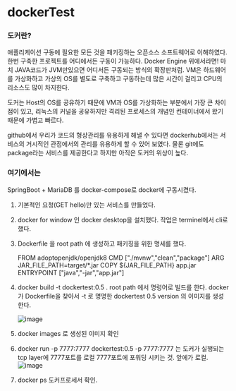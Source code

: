 # dockerTest

### 도커란?
애플리케이션 구동에 필요한 모든 것을 패키징하는 오픈소스 소프트웨어로 이해하였다.
한번 구축한 프로젝트를 어디에서든 구동이 가능하다. Docker Engine 위에서라면!
마치 JAVA코드가 JVM만있으면 어디서든 구동되는 방식의 확장판처럼.
VM은 하드웨어를 가상화하고 가상의 OS를 별도로 구축하고 구동하는데 많은 시간이 걸리고 CPU의 리소스도 많이 차지한다.

도커는 Host의 OS를 공유하기 때문에 VM과 OS를 가상화하는 부분에서 가장 큰 차이점이 있고,  리눅스의 커널을 공유하지만 
격리된 프로세스의 개념인 컨테이너에서 왔기 때문에 가볍고 빠르다.

github에서 우리가 코드의 형상관리를 유용하게 해낼 수 있다면
dockerhub에서는 서비스의 거시적인 관점에서의 관리를 유용하게 할 수 있어 보였다.
물론 git에도 package라는 서비스를 제공한다고 하지만 아직은 도커의 위상이 높다.

### 여기에서는
SpringBoot + MariaDB 를 docker-compose로  docker에 구동시켰다.

1. 기본적인 요청(GET hello)만 있는 서비스를 만들었다.
2. docker for window 인 docker desktop을 설치했다.
   작업은 terminel에서 cli로 했다.
3. Dockerfile 을 root path 에 생성하고 패키징을 위한 명세를 했다.
   
      FROM adoptopenjdk/openjdk8
      CMD ["./mvnw","clean","package"]
      ARG JAR_FILE_PATH=target/*.jar
      COPY ${JAR_FILE_PATH} app.jar
      ENTRYPOINT ["java","-jar","app.jar"]
      
4. docker build -t dockertest:0.5 . 
   root path 에서 명렁어로 빌드를 한다.  docker가 Dockerfile을 찾아서 -t 로 명명한 dockertest  0.5 version  의 이미지를 생성한다.
   
   ![image](https://user-images.githubusercontent.com/60733417/177296832-9ab83748-f970-4bec-b2c4-10db13f17e9e.png)
5. docker images 로 생성된 이미지 확인

6. docker run -p 7777:7777 dockertest:0.5 
   -p 7777:7777  는 도커가 실행되는 tcp layer에 7777포트를 로컬 7777포트에 포워딩 시키는 것. 앞에가 로컬.
![image](https://user-images.githubusercontent.com/60733417/177297770-faedd51a-f5ad-4dd3-9c4f-c760225c636a.png)

7. docker ps
   도커프로세서 확인.

